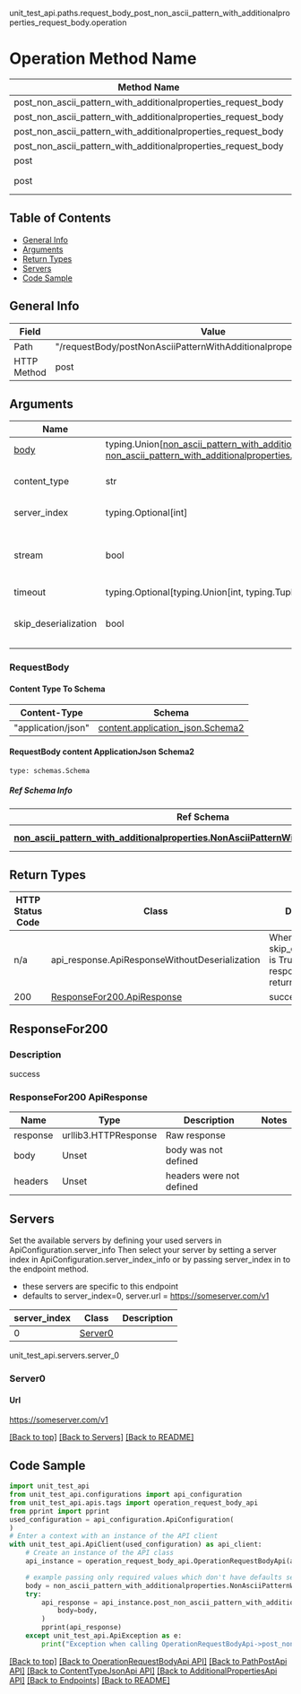 unit_test_api.paths.request_body_post_non_ascii_pattern_with_additionalproperties_request_body.operation
# Operation Method Name

| Method Name | Api Class | Notes |
| ----------- | --------- | ----- |
| post_non_ascii_pattern_with_additionalproperties_request_body | [OperationRequestBodyApi](../../apis/tags/operation_request_body_api.md) | This api is only for tag=operation.requestBody |
| post_non_ascii_pattern_with_additionalproperties_request_body | [PathPostApi](../../apis/tags/path_post_api.md) | This api is only for tag=path.post |
| post_non_ascii_pattern_with_additionalproperties_request_body | [ContentTypeJsonApi](../../apis/tags/content_type_json_api.md) | This api is only for tag=contentType_json |
| post_non_ascii_pattern_with_additionalproperties_request_body | [AdditionalPropertiesApi](../../apis/tags/additional_properties_api.md) | This api is only for tag=additionalProperties |
| post | ApiForPost | This api is only for this endpoint |
| post | RequestBodyPostNonAsciiPatternWithAdditionalpropertiesRequestBody | This api is only for path=/requestBody/postNonAsciiPatternWithAdditionalpropertiesRequestBody |

## Table of Contents
- [General Info](#general-info)
- [Arguments](#arguments)
- [Return Types](#return-types)
- [Servers](#servers)
- [Code Sample](#code-sample)

## General Info
| Field | Value |
| ----- | ----- |
| Path | "/requestBody/postNonAsciiPatternWithAdditionalpropertiesRequestBody" |
| HTTP Method | post |

## Arguments

Name | Type | Description  | Notes
------------- | ------------- | ------------- | -------------
[body](#requestbody) | typing.Union[[non_ascii_pattern_with_additionalproperties.NonAsciiPatternWithAdditionalpropertiesDictInput](../../components/schema/non_ascii_pattern_with_additionalproperties.md#nonasciipatternwithadditionalpropertiesdictinput), [non_ascii_pattern_with_additionalproperties.NonAsciiPatternWithAdditionalpropertiesDict](../../components/schema/non_ascii_pattern_with_additionalproperties.md#nonasciipatternwithadditionalpropertiesdict)] | required |
content_type | str | optional, default is 'application/json' | Selects the schema and serialization of the request body. value must be one of ['application/json']
server_index | typing.Optional[int] | default is None | Allows one to select a different [server](#servers). If not None, must be one of [0]
stream | bool | default is False | if True then the response.content will be streamed and loaded from a file like object. When downloading a file, set this to True to force the code to deserialize the content to a FileSchema file
timeout | typing.Optional[typing.Union[int, typing.Tuple]] | default is None | the timeout used by the rest client
skip_deserialization | bool | default is False | when True, headers and body will be unset and an instance of api_response.ApiResponseWithoutDeserialization will be returned

### RequestBody

#### Content Type To Schema
Content-Type | Schema
------------ | -------
"application/json" | [content.application_json.Schema2](#requestbody-content-applicationjson-schema2)

#### RequestBody content ApplicationJson Schema2
```
type: schemas.Schema
```

##### Ref Schema Info
Ref Schema | Input Type | Output Type
---------- | ---------- | -----------
[**non_ascii_pattern_with_additionalproperties.NonAsciiPatternWithAdditionalproperties**](../../components/schema/non_ascii_pattern_with_additionalproperties.md) | [non_ascii_pattern_with_additionalproperties.NonAsciiPatternWithAdditionalpropertiesDictInput](../../components/schema/non_ascii_pattern_with_additionalproperties.md#nonasciipatternwithadditionalpropertiesdictinput), [non_ascii_pattern_with_additionalproperties.NonAsciiPatternWithAdditionalpropertiesDict](../../components/schema/non_ascii_pattern_with_additionalproperties.md#nonasciipatternwithadditionalpropertiesdict) | [non_ascii_pattern_with_additionalproperties.NonAsciiPatternWithAdditionalpropertiesDict](../../components/schema/non_ascii_pattern_with_additionalproperties.md#nonasciipatternwithadditionalpropertiesdict)

## Return Types

HTTP Status Code | Class | Description
------------- | ------------- | -------------
n/a | api_response.ApiResponseWithoutDeserialization | When skip_deserialization is True this response is returned
200 | [ResponseFor200.ApiResponse](#responsefor200-apiresponse) | success

## ResponseFor200

### Description
success

### ResponseFor200 ApiResponse
Name | Type | Description  | Notes
------------- | ------------- | ------------- | -------------
response | urllib3.HTTPResponse | Raw response |
body | Unset | body was not defined |
headers | Unset | headers were not defined |

## Servers

Set the available servers by defining your used servers in ApiConfiguration.server_info
Then select your server by setting a server index in ApiConfiguration.server_index_info or by
passing server_index in to the endpoint method.
- these servers are specific to this endpoint
- defaults to server_index=0, server.url = https://someserver.com/v1

server_index | Class | Description
------------ | ----- | ------------
0 | [Server0](#server0) |

unit_test_api.servers.server_0
### Server0

#### Url
https://someserver.com/v1

[[Back to top]](#top) [[Back to Servers]](../../README.md#Servers) [[Back to README]](../../README.md)

## Code Sample

```python
import unit_test_api
from unit_test_api.configurations import api_configuration
from unit_test_api.apis.tags import operation_request_body_api
from pprint import pprint
used_configuration = api_configuration.ApiConfiguration(
)
# Enter a context with an instance of the API client
with unit_test_api.ApiClient(used_configuration) as api_client:
    # Create an instance of the API class
    api_instance = operation_request_body_api.OperationRequestBodyApi(api_client)

    # example passing only required values which don't have defaults set
    body = non_ascii_pattern_with_additionalproperties.NonAsciiPatternWithAdditionalproperties.validate({})
    try:
        api_response = api_instance.post_non_ascii_pattern_with_additionalproperties_request_body(
            body=body,
        )
        pprint(api_response)
    except unit_test_api.ApiException as e:
        print("Exception when calling OperationRequestBodyApi->post_non_ascii_pattern_with_additionalproperties_request_body: %s\n" % e)
```

[[Back to top]](#top)
[[Back to OperationRequestBodyApi API]](../../apis/tags/operation_request_body_api.md)
[[Back to PathPostApi API]](../../apis/tags/path_post_api.md)
[[Back to ContentTypeJsonApi API]](../../apis/tags/content_type_json_api.md)
[[Back to AdditionalPropertiesApi API]](../../apis/tags/additional_properties_api.md)
[[Back to Endpoints]](../../../README.md#Endpoints) [[Back to README]](../../../README.md)